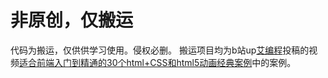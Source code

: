 # 非原创，仅搬运
代码为搬运，仅供供学习使用。侵权必删。
搬运项目均为b站up[艾编程](https://space.bilibili.com/474760716)投稿的视频[适合前端入门到精通的30个html+CSS和html5动画经典案例](https://www.bilibili.com/video/BV1JY4y1W79E/?p=2&spm_id_from=pageDriver&vd_source=08d80afd4e415c2b58ed2b427e887d85)中的案例。